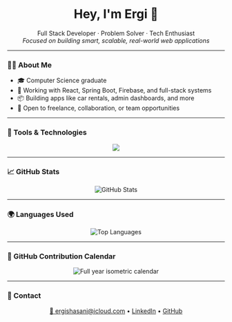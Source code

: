 <h1 align="center">Hey, I'm Ergi 👋</h1>

<p align="center">
  Full Stack Developer · Problem Solver · Tech Enthusiast<br>
  <i>Focused on building smart, scalable, real-world web applications</i>
</p>

---

### 🧑‍💼 About Me

- 🎓 Computer Science graduate
- 🔧 Working with React, Spring Boot, Firebase, and full-stack systems
- 📦 Building apps like car rentals, admin dashboards, and more
- 🤝 Open to freelance, collaboration, or team opportunities

---

### 🧰 Tools & Technologies

<p align="center">
  <img src="https://skillicons.dev/icons?i=js,ts,react,nodejs,html,css,tailwind,java,spring,py,mysql,postgres,firebase,mongodb,git,docker,vercel" />
</p>

---

### 📈 GitHub Stats

<p align="center">
  <img src="https://github-readme-stats.vercel.app/api?username=ergishasani&show_icons=true&theme=dark&hide_border=true&include_all_commits=true" alt="GitHub Stats" />
</p>

---

### 🌍 Languages Used

<p align="center">
  <img src="https://github-readme-stats.vercel.app/api/top-langs/?username=ergishasani&layout=compact&theme=dark&hide_border=true" alt="Top Languages" />
</p>

---

### 📅 GitHub Contribution Calendar

<p align="center">
  <img src="https://raw.githubusercontent.com/ergishasani/metrics/main/metrics.plugin.isocalendar.fullyear.svg" alt="Full year isometric calendar" />
</p>

---

### 🔗 Contact

<p align="center">
  <a href="mailto:ergishasani@icloud.com">📧 ergishasani@icloud.com</a> •
  <a href="https://linkedin.com/in/ergis-hasani-bb9ba0174/">LinkedIn</a> •
  <a href="https://github.com/ergishasani">GitHub</a>
</p>
